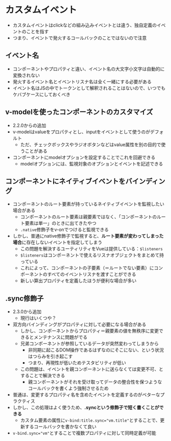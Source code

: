 # カスタムイベント
* カスタムイベントはclickなどの組み込みイベントとは違う、独自定義のイベントのことを指す
* つまり、イベントで発火するコールバックのことではないので注意

## イベント名
* コンポーネントやプロパティと違い、イベント名の大文字小文字は自動的に変換されない
* 発火するイベント名とイベントリスナ名は全く一緒にする必要がある
* イベント名はJSの中でトークンとして解釈されることはないので、いつでもケバブケースにしておくべき

## v-modelを使ったコンポーネントのカスタマイズ
* 2.2.0からの追加
* v-modelはvalueをプロパティとし、inputをイベントとして使うのがデフォルト
    * ただ、チェックボックスやラジオボタンなどはvalue属性を別の目的で使うことがある
* コンポーネントにmodelオプションを設定することでこれを回避できる
    * modelオプションには、監視対象のオプションとイベントを記述できる

## コンポーネントにネイティブイベントをバインディング
* コンポーネントのルート要素が持っているネイティブイベントを監視したい場合がある
    * コンポーネントのルート要素は親要素ではなく、「コンポーネントのルート要素は単一」のときに出てきたやつ
    * `.native`修飾子をv-onでつけると監視できる
* しかし、普通にnative修飾子で監視すると、**ルート要素が変わってしまった場合**に存在しないイベントを指定してしまう
    * この問題を解決するユーティリティをVueは提供している：`$listeners`
    * `$listeners`はコンポーネントで使えるリスナオブジェクトをまとめて持っている
    * これによって、コンポーネントの子要素（＝ルートでない要素）にコンポーネントのすべてのイベントリスナを渡すことができる
    * 新しい算出プロパティを定義したほうが便利な場合が多い

## .sync修飾子
* 2.3.0から追加
    * 現行はいくつや？
* 双方向バインディングがプロパティに対して必要になる場合がある
    * しかし、コンポーネントからプロパティ＝親要素の値を無秩序に変更できるとメンテナンスに問題がでる
    * 兄弟コンポーネントが参照しているデータが突然変わってしまうから
        * 非同期に起こるDOM操作であるはずなのにそこにない、という状況はつらみを引き起こす
        * つまり、再現性が低いためテスタビリティが低い
    * この問題は、イベントを親コンポーネントに送らなくては変更不可、とすることで解決できる
        * 親コンポーネントがそれを受け取ってデータの整合性を保つようなコールバックを書くよう強制させるため
* 普通は、変更するプロパティ名を含めたイベントを定義するのがベターなプラクティス
* しかし、この処理はよく使うため、**.syncという修飾子で短く書くことができる**
    * カスタム要素の属性に`v-bind:title.sync="vm.title"`とすることで、更新するコールバックを書かなくて良い
* `v-bind.sync="vm"`とすることで複数プロパティに対して同時定義が可能

